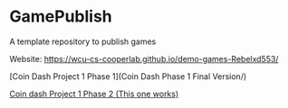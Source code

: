 # GamePublish

A template repository to publish games

Website: https://wcu-cs-cooperlab.github.io/demo-games-Rebelxd553/

[Coin Dash Project 1 Phase 1](Coin Dash Phase 1 Final Version/)

[Coin dash Project 1 Phase 2 (This one works)](09_26_reupload/)
